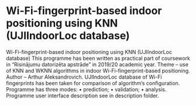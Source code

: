 # Wi-Fi-fingerprint-based indoor positioning using KNN (UJIIndoorLoc database)
Wi-Fi-fingerprint-based indoor positioning using KNN (UJIIndoorLoc database)
This programme has been written as practical part of coursework in “Risinājumu datorizēta apstrāde” in 2019/20 academic year. Theme – use of KNN and WKNN algorithms in indoor Wi-Fi-fingerprint-based positioning. 
Author – Arthur Aleksandrovich. 
UJIIndoorLoc database of Wi-Fi fingerprints has been taken for comparison of algorithm’s configuration. 
Programme has three modes: 
•	prediction; 
•	validation; 
•	analysis. 
Programme user interface description see in description folder. 
